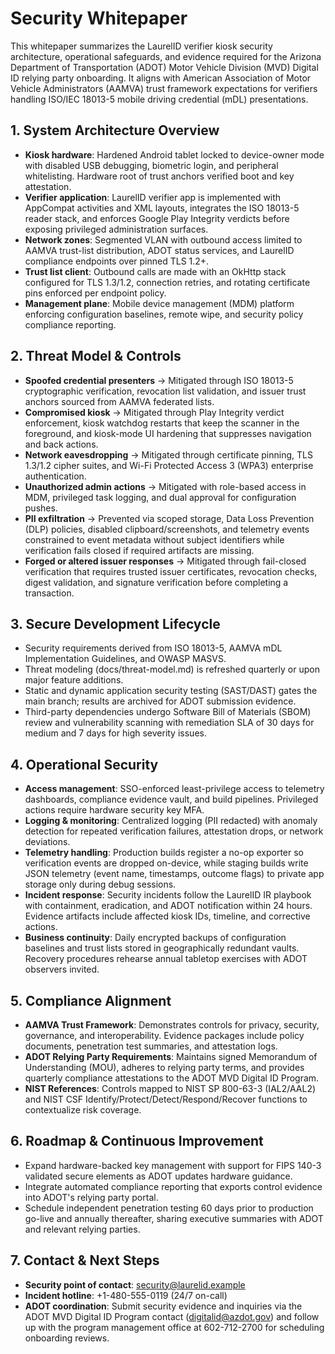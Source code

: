 # Security Whitepaper

This whitepaper summarizes the LaurelID verifier kiosk security architecture, operational safeguards, and evidence required for the Arizona Department of Transportation (ADOT) Motor Vehicle Division (MVD) Digital ID relying party onboarding. It aligns with American Association of Motor Vehicle Administrators (AAMVA) trust framework expectations for verifiers handling ISO/IEC 18013-5 mobile driving credential (mDL) presentations.

## 1. System Architecture Overview
- **Kiosk hardware**: Hardened Android tablet locked to device-owner mode with disabled USB debugging, biometric login, and peripheral whitelisting. Hardware root of trust anchors verified boot and key attestation.
- **Verifier application**: LaurelID verifier app is implemented with AppCompat activities and XML layouts, integrates the ISO 18013-5 reader stack, and enforces Google Play Integrity verdicts before exposing privileged administration surfaces.
- **Network zones**: Segmented VLAN with outbound access limited to AAMVA trust-list distribution, ADOT status services, and LaurelID compliance endpoints over pinned TLS 1.2+.
- **Trust list client**: Outbound calls are made with an OkHttp stack configured for TLS 1.3/1.2, connection retries, and rotating certificate pins enforced per endpoint policy.
- **Management plane**: Mobile device management (MDM) platform enforcing configuration baselines, remote wipe, and security policy compliance reporting.

## 2. Threat Model & Controls
- **Spoofed credential presenters** → Mitigated through ISO 18013-5 cryptographic verification, revocation list validation, and issuer trust anchors sourced from AAMVA federated lists.
- **Compromised kiosk** → Mitigated through Play Integrity verdict enforcement, kiosk watchdog restarts that keep the scanner in the foreground, and kiosk-mode UI hardening that suppresses navigation and back actions.
- **Network eavesdropping** → Mitigated through certificate pinning, TLS 1.3/1.2 cipher suites, and Wi-Fi Protected Access 3 (WPA3) enterprise authentication.
- **Unauthorized admin actions** → Mitigated with role-based access in MDM, privileged task logging, and dual approval for configuration pushes.
- **PII exfiltration** → Prevented via scoped storage, Data Loss Prevention (DLP) policies, disabled clipboard/screenshots, and telemetry events constrained to event metadata without subject identifiers while verification fails closed if required artifacts are missing.
- **Forged or altered issuer responses** → Mitigated through fail-closed verification that requires trusted issuer certificates, revocation checks, digest validation, and signature verification before completing a transaction.

## 3. Secure Development Lifecycle
- Security requirements derived from ISO 18013-5, AAMVA mDL Implementation Guidelines, and OWASP MASVS.
- Threat modeling (docs/threat-model.md) is refreshed quarterly or upon major feature additions.
- Static and dynamic application security testing (SAST/DAST) gates the main branch; results are archived for ADOT submission evidence.
- Third-party dependencies undergo Software Bill of Materials (SBOM) review and vulnerability scanning with remediation SLA of 30 days for medium and 7 days for high severity issues.

## 4. Operational Security
- **Access management**: SSO-enforced least-privilege access to telemetry dashboards, compliance evidence vault, and build pipelines. Privileged actions require hardware security key MFA.
- **Logging & monitoring**: Centralized logging (PII redacted) with anomaly detection for repeated verification failures, attestation drops, or network deviations.
- **Telemetry handling**: Production builds register a no-op exporter so verification events are dropped on-device, while staging builds write JSON telemetry (event name, timestamps, outcome flags) to private app storage only during debug sessions.
- **Incident response**: Security incidents follow the LaurelID IR playbook with containment, eradication, and ADOT notification within 24 hours. Evidence artifacts include affected kiosk IDs, timeline, and corrective actions.
- **Business continuity**: Daily encrypted backups of configuration baselines and trust lists stored in geographically redundant vaults. Recovery procedures rehearse annual tabletop exercises with ADOT observers invited.

## 5. Compliance Alignment
- **AAMVA Trust Framework**: Demonstrates controls for privacy, security, governance, and interoperability. Evidence packages include policy documents, penetration test summaries, and attestation logs.
- **ADOT Relying Party Requirements**: Maintains signed Memorandum of Understanding (MOU), adheres to relying party terms, and provides quarterly compliance attestations to the ADOT MVD Digital ID Program.
- **NIST References**: Controls mapped to NIST SP 800-63-3 (IAL2/AAL2) and NIST CSF Identify/Protect/Detect/Respond/Recover functions to contextualize risk coverage.

## 6. Roadmap & Continuous Improvement
- Expand hardware-backed key management with support for FIPS 140-3 validated secure elements as ADOT updates hardware guidance.
- Integrate automated compliance reporting that exports control evidence into ADOT's relying party portal.
- Schedule independent penetration testing 60 days prior to production go-live and annually thereafter, sharing executive summaries with ADOT and relevant relying parties.

## 7. Contact & Next Steps
- **Security point of contact**: security@laurelid.example
- **Incident hotline**: +1-480-555-0119 (24/7 on-call)
- **ADOT coordination**: Submit security evidence and inquiries via the ADOT MVD Digital ID Program contact (digitalid@azdot.gov) and follow up with the program management office at 602-712-2700 for scheduling onboarding reviews.
